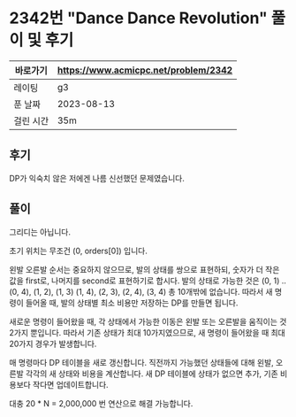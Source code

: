 # 2342번 "Dance Dance Revolution" 풀이 및 후기

| 바로가기  | <https://www.acmicpc.net/problem/2342> |
|-------|----------------------------------------|
| 레이팅   | g3                                     |
| 푼 날짜  | 2023-08-13                             |
| 걸린 시간 | 35m                                    |

## 후기

DP가 익숙치 않은 저에겐 나름 신선했던 문제였습니다.

## 풀이

그리디는 아닙니다.

초기 위치는 무조건 (0, orders[0]) 입니다.

왼발 오른발 순서는 중요하지 않으므로, 발의 상태를 쌍으로 표현하되, 숫자가 더 작은 값을 first로, 나머지를 second로 표현하기로 합시다.
발의 상태로 가능한 것은 (0, 1) .. (0, 4), (1, 2), (1, 3) (1, 4), (2, 3), (2, 4), (3, 4) 총 10개밖에 없습니다.
따라서 새 명령이 들어올 때, 발의 상태별 최소 비용만 저장하는 DP를 만들면 됩니다.

새로운 명령이 들어왔을 때, 각 상태에서 가능한 이동은 왼발 또는 오른발을 움직이는 것 2가지 뿐입니다.
따라서 기존 상태가 최대 10가지였으므로, 새 명령이 들어왔을 때 최대 20가지 경우가 발생합니다.

매 명령마다 DP 테이블을 새로 갱신합니다.
직전까지 가능했던 상태들에 대해 왼발, 오른발 각각의 새 상태와 비용을 계산합니다.
새 DP 테이블에 상태가 없으면 추가, 기존 비용보다 작다면 업데이트합니다.

대충 20 * N = 2,000,000 번 연산으로 해결 가능합니다.
